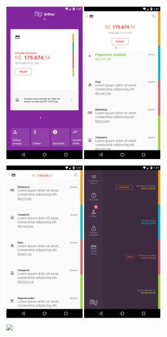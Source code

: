 <img src="/screenshot-2019-06-22_22.28.15.05.png"  width=200> <img src="screenshot-2019-06-22_22.28.29.257.png"  width=200>

<img src="/screenshot-2019-06-22_22.28.34.529.png"  width=200> <img src="screenshot-2019-06-22_22.28.37.987.png"  width=200>

<img src="/app_gif.gif"  width=200>
